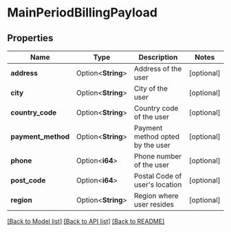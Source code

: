 # MainPeriodBillingPayload

## Properties

Name | Type | Description | Notes
------------ | ------------- | ------------- | -------------
**address** | Option<**String**> | Address of the user | [optional]
**city** | Option<**String**> | City of the user | [optional]
**country_code** | Option<**String**> | Country code of the user | [optional]
**payment_method** | Option<**String**> | Payment method opted by the user | [optional]
**phone** | Option<**i64**> | Phone number of the user | [optional]
**post_code** | Option<**i64**> | Postal Code of user's location | [optional]
**region** | Option<**String**> | Region where user resides | [optional]

[[Back to Model list]](../README.md#documentation-for-models) [[Back to API list]](../README.md#documentation-for-api-endpoints) [[Back to README]](../README.md)


